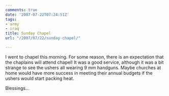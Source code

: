 ```yaml
---
comments: true
date: '2007-07-22T07:24:51Z'
tags:
- army
- iraq
title: Sunday Chapel
url: "/2007/07/22/sunday-chapel/"

---
```

<p>I went to chapel this morning. For some reason, there is an expectation that the chaplains will attend chapel! It was a good service, although it was a bit strange to see the ushers all wearing 9 mm handguns. Maybe churches at home would have more success in meeting their annual budgets if the ushers would start packing heat.</p>
<p>Blessings...</p>
